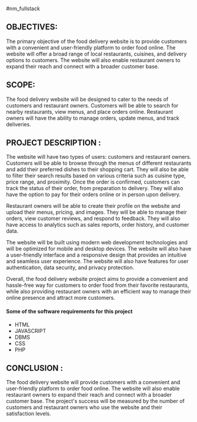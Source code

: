 #nm_fullstack
## OBJECTIVES:

The primary objective of the food delivery website is to provide customers with a convenient and user-friendly platform to order food online. The website will offer a broad range of local restaurants, cuisines, and delivery options to customers. The website will also enable restaurant owners to expand their reach and connect with a broader customer base.
</br>
## SCOPE:

The food delivery website will be designed to cater to the needs of customers and restaurant owners. Customers will be able to search for nearby restaurants, view menus, and place orders online. Restaurant owners will have the ability to manage orders, update menus, and track deliveries.
</br>

## PROJECT DESCRIPTION : 

The website will have two types of users: customers and restaurant owners. Customers will be able to browse through the menus of different restaurants and add their preferred dishes to their shopping cart. They will also be able to filter their search results based on various criteria such as cuisine type, price range, and proximity. Once the order is confirmed, customers can track the status of their order, from preparation to delivery. They will also have the option to pay for their orders online or in person upon delivery.

Restaurant owners will be able to create their profile on the website and upload their menus, pricing, and images. They will be able to manage their orders, view customer reviews, and respond to feedback. They will also have access to analytics such as sales reports, order history, and customer data.

The website will be built using modern web development technologies and will be optimized for mobile and desktop devices. The website will also have a user-friendly interface and a responsive design that provides an intuitive and seamless user experience. The website will also have features for user authentication, data security, and privacy protection.

Overall, the food delivery website project aims to provide a convenient and hassle-free way for customers to order food from their favorite restaurants, while also providing restaurant owners with an efficient way to manage their online presence and attract more customers.

 #### Some of the software requirements for this project 
* HTML 
* JAVASCRIPT
* DBMS
* CSS
* PHP

## CONCLUSION :

The food delivery website will provide customers with a convenient and user-friendly platform to order food online. The website will also enable restaurant owners to expand their reach and connect with a broader customer base. The project's success will be measured by the number of customers and restaurant owners who use the website and their satisfaction levels.
